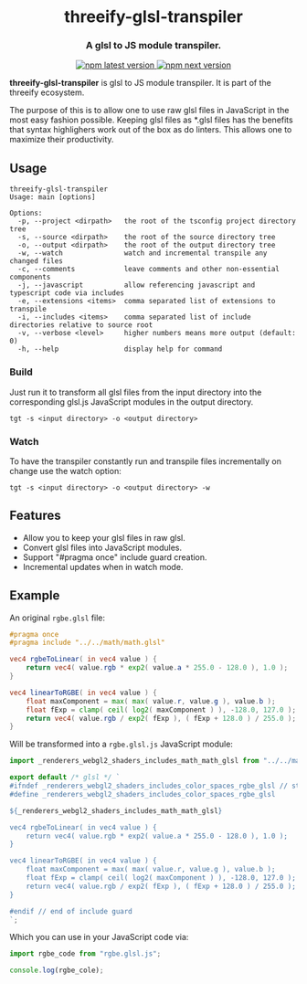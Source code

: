 <h1 align="center" style="border-bottom: none;">threeify-glsl-transpiler</h1>
<h3 align="center">A glsl to JS module transpiler.</h3>
<p align="center">
  <a href="https://www.npmjs.com/package/threeify-glsl-transpiler">
    <img alt="npm latest version" src="https://img.shields.io/npm/v/threeify-glsl-transpiler/latest.svg">
  </a>
  <a href="https://www.npmjs.com/package/threeify">
    <img alt="npm next version" src="https://img.shields.io/npm/v/threeify-glsl-transpiler/next.svg">
  </a>
</p>

**threeify-glsl-transpiler** is glsl to JS module transpiler. It is part of the threeify ecosystem.

The purpose of this is to allow one to use raw glsl files in JavaScript in the most easy fashion possible. Keeping glsl files as \*.glsl files has the benefits that syntax highlighers work out of the box as do linters. This allows one to maximize their productivity.

## Usage

```
threeify-glsl-transpiler
Usage: main [options]

Options:
  -p, --project <dirpath>   the root of the tsconfig project directory tree
  -s, --source <dirpath>    the root of the source directory tree
  -o, --output <dirpath>    the root of the output directory tree
  -w, --watch               watch and incremental transpile any changed files
  -c, --comments            leave comments and other non-essential components
  -j, --javascript          allow referencing javascript and typescript code via includes
  -e, --extensions <items>  comma separated list of extensions to transpile
  -i, --includes <items>    comma separated list of include directories relative to source root
  -v, --verbose <level>     higher numbers means more output (default: 0)
  -h, --help                display help for command
```

### Build

Just run it to transform all glsl files from the input directory into the corresponding
glsl.js JavaScript modules in the output directory.

```
tgt -s <input directory> -o <output directory>
```

### Watch

To have the transpiler constantly run and transpile files incrementally on change use the watch option:

```
tgt -s <input directory> -o <output directory> -w
```

## Features

- Allow you to keep your glsl files in raw glsl.
- Convert glsl files into JavaScript modules.
- Support "#pragma once" include guard creation.
- Incremental updates when in watch mode.

## Example

An original `rgbe.glsl` file:

```glsl
#pragma once
#pragma include "../../math/math.glsl"

vec4 rgbeToLinear( in vec4 value ) {
	return vec4( value.rgb * exp2( value.a * 255.0 - 128.0 ), 1.0 );
}

vec4 linearToRGBE( in vec4 value ) {
	float maxComponent = max( max( value.r, value.g ), value.b );
	float fExp = clamp( ceil( log2( maxComponent ) ), -128.0, 127.0 );
	return vec4( value.rgb / exp2( fExp ), ( fExp + 128.0 ) / 255.0 );
}
```

Will be transformed into a `rgbe.glsl.js` JavaScript module:

```javascript
import _renderers_webgl2_shaders_includes_math_math_glsl from "../../math/math.glsl.js";

export default /* glsl */ `
#ifndef _renderers_webgl2_shaders_includes_color_spaces_rgbe_glsl // start of include guard
#define _renderers_webgl2_shaders_includes_color_spaces_rgbe_glsl

${_renderers_webgl2_shaders_includes_math_math_glsl}

vec4 rgbeToLinear( in vec4 value ) {
	return vec4( value.rgb * exp2( value.a * 255.0 - 128.0 ), 1.0 );
}

vec4 linearToRGBE( in vec4 value ) {
	float maxComponent = max( max( value.r, value.g ), value.b );
	float fExp = clamp( ceil( log2( maxComponent ) ), -128.0, 127.0 );
	return vec4( value.rgb / exp2( fExp ), ( fExp + 128.0 ) / 255.0 );
}

#endif // end of include guard
`;
```

Which you can use in your JavaScript code via:

```javascript
import rgbe_code from "rgbe.glsl.js";

console.log(rgbe_cole);
```
